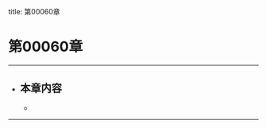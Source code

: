 title: 第00060章
# 第00060章
-------------------------------------------------
- 本章内容
    - 
    - 
-------------------------------------------------
